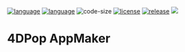 [![language](https://img.shields.io/static/v1?label=language&message=4d&color=blue)](https://developer.4d.com/)
[![language](https://img.shields.io/github/languages/top/vdelachaux/4DPop-AppMaker.svg)](https://developer.4d.com/)
![code-size](https://img.shields.io/github/languages/code-size/vdelachaux/4DPop-AppMaker.svg)
[![license](https://img.shields.io/github/license/vdelachaux/4DPop-AppMaker)](LICENSE)
[![release](https://img.shields.io/github/v/release/vdelachaux/4DPop-AppMaker?include_prereleases)](https://github.com/vdelachaux/4DPop-AppMaker/releases/latest)
![](https://img.shields.io/badge/macOS-notarized-green)



# 4DPop AppMaker
